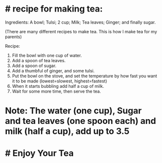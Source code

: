 # # recipe for making tea:

Ingredients: A bowl; Tulsi; 2 cup; Milk; Tea leaves; Ginger; and finally sugar.

(There are many different recipes to make tea. This is how I make tea for my parents)

Recipe:
1)  Fill the bowl with one cup of water.
2)  Add a spoon of tea leaves.
3)  Add a spoon of sugar.
4)  Add a thumbful of ginger, and some tulsi.
5)  Put the bowl on the stove, and set the temperature by how fast you want it to be made (lowest=slowest, highest=fastest)
6)  When it starts bubbling add half a cup of milk.
7)  Wait for some more time, then serve the tea.

# Note: The water (one cup), Sugar and tea leaves (one spoon each) and milk (half a cup), add up to 3.5
# #                                                   Enjoy Your Tea
